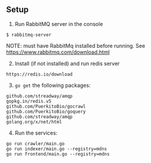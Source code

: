 ## Setup
1) Run RabbitMQ server in the console

```
$ rabbitmq-server
```
NOTE: must have RabbitMq installed before running. See https://www.rabbitmq.com/download.html

2) Install (if not installed) and run redis server
```
https://redis.io/download
```

3) `go get` the following packages:
```
github.com/streadway/amqp
gopkg.in/redis.v5
github.com/PuerkitoBio/gocrawl
github.com/PuerkitoBio/goquery
github.com/streadway/amqp
golang.org/x/net/html
```

4) Run the services:

```
go run crawler/main.go
go run indexer/main.go --registry=mdns
go run frontend/main.go --registry=mdns
```
